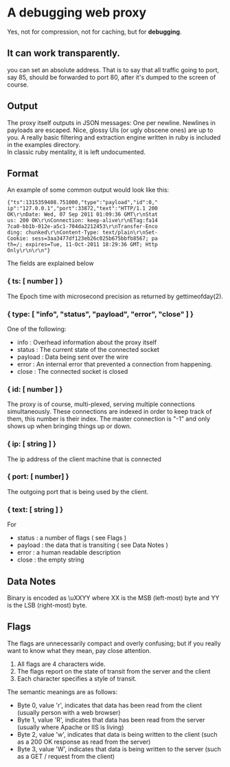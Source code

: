 # A debugging web proxy
Yes, not for compression, not for caching, but for **debugging**.

## It can work transparently.
you can set an absolute address.  That is to say that all traffic going to port, say 85, should be forwarded 
to port 80, after it's dumped to the screen of course.

## Output
The proxy itself outputs in JSON messages: One per newline. Newlines in payloads are 
escaped. Nice, glossy UIs (or ugly obscene ones) are up to you. A really basic 
filtering and extraction engine written in ruby is included in the examples directory.  
In classic ruby mentality, it is left undocumented.

## Format
An example of some common output would look like this:

    {"ts":1315359408.751000,"type":"payload","id":0,"
    ip":"127.0.0.1","port":33872,"text":"HTTP/1.1 200
    OK\r\nDate: Wed, 07 Sep 2011 01:09:36 GMT\r\nStat
    us: 200 OK\r\nConnection: keep-alive\r\nETag:fa14
    7ca0-bb1b-012e-a5c1-704da2212453\r\nTransfer-Enco
    ding: chunked\r\nContent-Type: text/plain\r\nSet-
    Cookie: sess=3aa3477df123eb26c025b675bbfb8567; pa
    th=/; expires=Tue, 11-Oct-2011 18:29:36 GMT; Http
    Only\r\n\r\n"}

The fields are explained below

### { ts: [ number ] }
The Epoch time with microsecond precision as returned by gettimeofday(2).

### { type: [ "info", "status", "payload", "error", "close" ] }
One of the following:

 * info : Overhead information about the proxy itself
 * status : The current state of the connected socket
 * payload : Data being sent over the wire
 * error : An internal error that prevented a connection from happening.
 * close : The connected socket is closed

### { id: [ number ] }
The proxy is of course, multi-plexed, serving multiple connections simultaneously.  These connections are indexed in order to keep track of them, this number is their index. 
The master connection is "-1" and only shows up when bringing things up or down.

### { ip: [ string ] }
The ip address of the client machine that is connected

### { port: [ number] }
The outgoing port that is being used by the client.

### { text: [ string ] }

For 

 * status : a number of flags ( see Flags )
 * payload : the data that is transiting ( see Data Notes )
 * error : a human readable description
 * close : the empty string

## Data Notes
Binary is encoded as \uXXYY where XX is the MSB (left-most) byte and YY is the LSB (right-most) byte.

## Flags
The flags are unnecessarily compact and overly confusing; but if you really want to know what they mean, pay close attention.

 1. All flags are 4 characters wide.
 2. The flags report on the state of transit from the server and the client
 3. Each character specifies a style of transit.

The semantic meanings are as follows:

 * Byte 0, value 'r', indicates that data has been read from the client (usually person with a web browser)
 * Byte 1, value 'R', indicates that data has been read from the server (usually where Apache or IIS is living)
 * Byte 2, value 'w', indicates that data is being written to the client (such as a 200 OK response as read from the server)
 * Byte 3, value 'W', indicates that data is being written to the server (such as a GET / request from the client)

